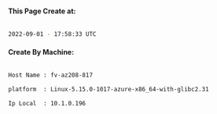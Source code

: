 
   
#### This Page Create at:

```bash

2022-09-01 - 17:58:33 UTC

```

#### Create By Machine:

```bash

Host Name : fv-az208-817

platform  : Linux-5.15.0-1017-azure-x86_64-with-glibc2.31

Ip Local  : 10.1.0.196

```

